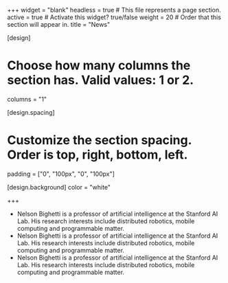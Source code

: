 +++
widget = "blank"
headless = true  # This file represents a page section.
active = true  # Activate this widget? true/false
weight = 20  # Order that this section will appear in.
title = "News"

[design]
  # Choose how many columns the section has. Valid values: 1 or 2.
  columns = "1"

[design.spacing]
  # Customize the section spacing. Order is top, right, bottom, left.
  padding = ["0", "100px", "0", "100px"]

[design.background]
  color = "white"

+++
- Nelson Bighetti is a professor of artificial intelligence at the Stanford AI Lab. His research interests include distributed robotics, mobile computing and programmable matter.
- Nelson Bighetti is a professor of artificial intelligence at the Stanford AI Lab. His research interests include distributed robotics, mobile computing and programmable matter.
- Nelson Bighetti is a professor of artificial intelligence at the Stanford AI Lab. His research interests include distributed robotics, mobile computing and programmable matter.
